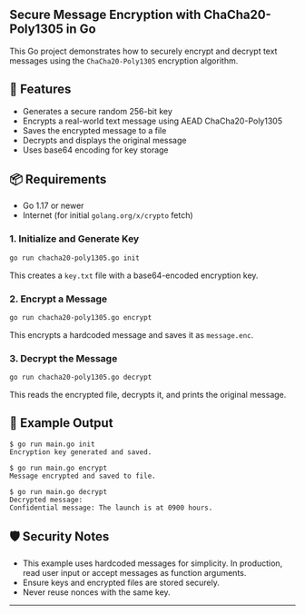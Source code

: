 ## Secure Message Encryption with ChaCha20-Poly1305 in Go

This Go project demonstrates how to securely encrypt and decrypt text messages using the `ChaCha20-Poly1305` encryption algorithm.

## 🔐 Features

- Generates a secure random 256-bit key
- Encrypts a real-world text message using AEAD ChaCha20-Poly1305
- Saves the encrypted message to a file
- Decrypts and displays the original message
- Uses base64 encoding for key storage

## 📦 Requirements

- Go 1.17 or newer
- Internet (for initial `golang.org/x/crypto` fetch)

### 1. Initialize and Generate Key

```bash
go run chacha20-poly1305.go init
```

This creates a `key.txt` file with a base64-encoded encryption key.

### 2. Encrypt a Message

```bash
go run chacha20-poly1305.go encrypt
```

This encrypts a hardcoded message and saves it as `message.enc`.

### 3. Decrypt the Message

```bash
go run chacha20-poly1305.go decrypt
```

This reads the encrypted file, decrypts it, and prints the original message.

## 🧪 Example Output

```
$ go run main.go init
Encryption key generated and saved.

$ go run main.go encrypt
Message encrypted and saved to file.

$ go run main.go decrypt
Decrypted message:
Confidential message: The launch is at 0900 hours.
```

## 🛡️ Security Notes

- This example uses hardcoded messages for simplicity. In production, read user input or accept messages as function arguments.
- Ensure keys and encrypted files are stored securely.
- Never reuse nonces with the same key.

---
